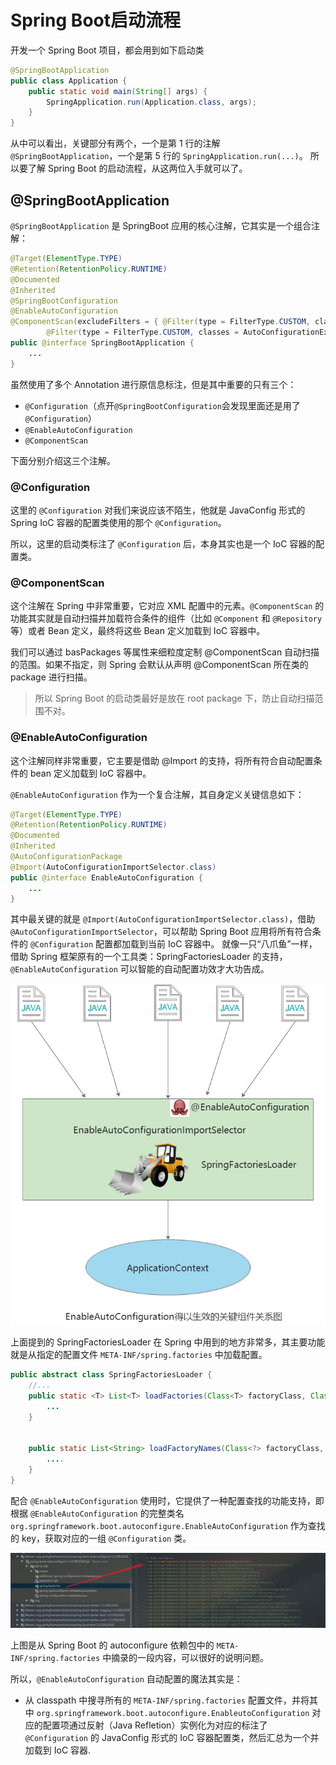 # Spring Boot启动流程
开发一个 Spring Boot 项目，都会用到如下启动类
```java
@SpringBootApplication
public class Application {
    public static void main(String[] args) {
        SpringApplication.run(Application.class, args);
    }
}
```

从中可以看出，关键部分有两个，一个是第 1 行的注解 `@SpringBootApplication`，一个是第 5 行的 `SpringApplication.run(...)`。
所以要了解 Spring Boot 的启动流程，从这两位入手就可以了。

## @SpringBootApplication
`@SpringBootApplication` 是 SpringBoot 应用的核心注解，它其实是一个组合注解：
```java
@Target(ElementType.TYPE)
@Retention(RetentionPolicy.RUNTIME)
@Documented
@Inherited
@SpringBootConfiguration
@EnableAutoConfiguration
@ComponentScan(excludeFilters = { @Filter(type = FilterType.CUSTOM, classes = TypeExcludeFilter.class),
		@Filter(type = FilterType.CUSTOM, classes = AutoConfigurationExcludeFilter.class) })
public @interface SpringBootApplication {
    ...
}
```
虽然使用了多个 Annotation 进行原信息标注，但是其中重要的只有三个：
* `@Configuration`（点开`@SpringBootConfiguration`会发现里面还是用了`@Configuration`）
* `@EnableAutoConfiguration`
* `@ComponentScan`

下面分别介绍这三个注解。

### @Configuration
这里的 `@Configuration` 对我们来说应该不陌生，他就是 JavaConfig 形式的 Spring IoC 容器的配置类使用的那个 `@Configuration`。

所以，这里的启动类标注了 `@Configuration` 后，本身其实也是一个 IoC 容器的配置类。

### @ComponentScan
这个注解在 Spring 中非常重要，它对应 XML 配置中的元素。`@ComponentScan` 的功能其实就是自动扫描并加载符合条件的组件（比如 `@Component` 和 `@Repository` 等）或者 Bean 定义，最终将这些 Bean 定义加载到 IoC 容器中。

我们可以通过 basPackages 等属性来细粒度定制 @ComponentScan 自动扫描的范围。如果不指定，则 Spring 会默认从声明 @ComponentScan 所在类的 package 进行扫描。

> 所以 Spring Boot 的启动类最好是放在 root package 下，防止自动扫描范围不对。

### @EnableAutoConfiguration
这个注解同样非常重要，它主要是借助 @Import 的支持，将所有符合自动配置条件的 bean 定义加载到 IoC 容器中。

`@EnableAutoConfiguration` 作为一个复合注解，其自身定义关键信息如下：
```java
@Target(ElementType.TYPE)
@Retention(RetentionPolicy.RUNTIME)
@Documented
@Inherited
@AutoConfigurationPackage
@Import(AutoConfigurationImportSelector.class)
public @interface EnableAutoConfiguration {
    ...
}
```
其中最关键的就是 `@Import(AutoConfigurationImportSelector.class)`，借助 `@AutoConfigurationImportSelector`，可以帮助 Spring Boot 应用将所有符合条件的 `@Configuration` 配置都加载到当前 IoC 容器中。
就像一只“八爪鱼”一样，借助 Spring 框架原有的一个工具类：SpringFactoriesLoader 的支持，`@EnableAutoConfiguration` 可以智能的自动配置功效才大功告成。

![EnableAutoConfiguration](./enableautoconfiguration.png)

上面提到的 SpringFactoriesLoader 在 Spring 中用到的地方非常多，其主要功能就是从指定的配置文件 `META-INF/spring.factories` 中加载配置。
```java
public abstract class SpringFactoriesLoader {
    //...
    public static <T> List<T> loadFactories(Class<T> factoryClass, ClassLoader classLoader) {
        ...
    }


    public static List<String> loadFactoryNames(Class<?> factoryClass, ClassLoader classLoader) {
        ....
    }
}
```
配合 `@EnableAutoConfiguration` 使用时，它提供了一种配置查找的功能支持，即根据 `@EnableAutoConfiguration` 的完整类名 `org.springframework.boot.autoconfigure.EnableAutoConfiguration` 作为查找的 key，获取对应的一组 `@Configuration` 类。

![SpringFactoriesLoader](./spring-factories-loader.jpeg)

上图是从 Spring Boot 的 autoconfigure 依赖包中的 `META-INF/spring.factories` 中摘录的一段内容，可以很好的说明问题。

所以，`@EnableAutoConfiguration` 自动配置的魔法其实是：
* 从 classpath 中搜寻所有的 `META-INF/spring.factories` 配置文件，并将其中 `org.springframework.boot.autoconfigure.EnableutoConfiguration` 对应的配置项通过反射（Java Refletion）实例化为对应的标注了 `@Configuration` 的 JavaConfig 形式的 IoC 容器配置类，然后汇总为一个并加载到 IoC 容器.
